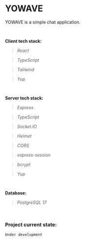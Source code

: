 # YOWAVE

YOWAVE is a simple chat application.

<br>

**Client tech stack:**
>*React*

>*TypeScript*

>*Tailwind*

>*Yup*

<br>

**Server tech stack:**
>*Express*

>*TypeScript*

>*Socket.IO*

>*Helmet*

>*CORS*

>*express-session*

>*bcrypt*

>*Yup*

<br>

**Database:**
>*PostgreSQL 17*

<br>

### Project current state:
`Under development`
